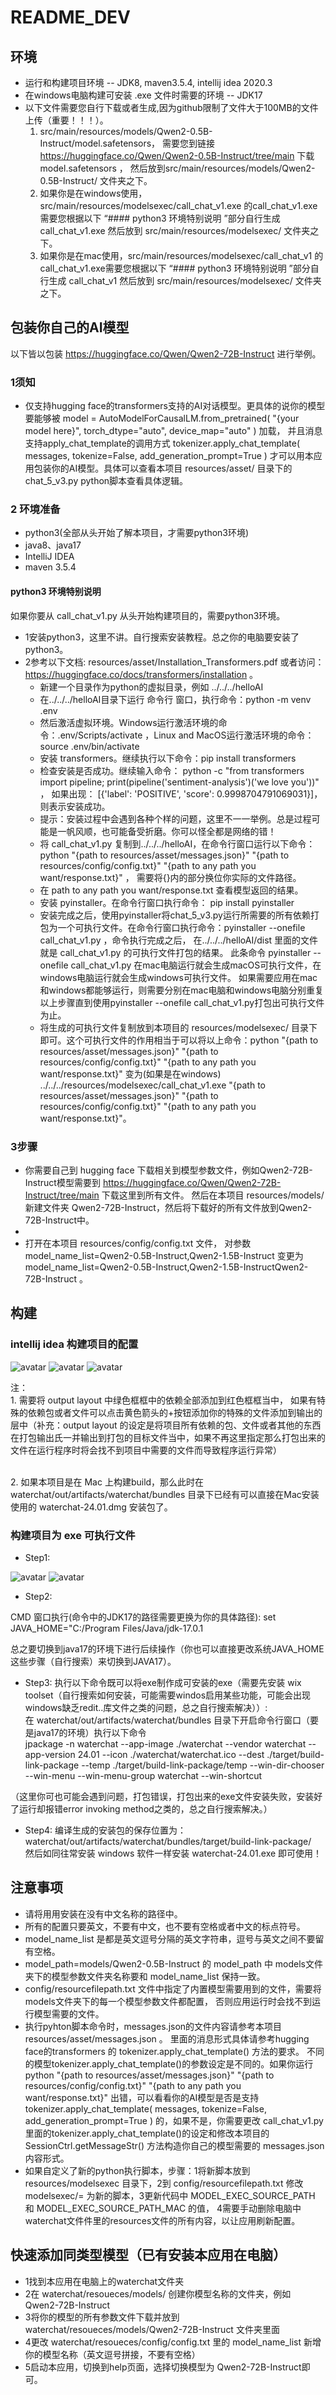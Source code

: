 # README_DEV

## 环境
* 运行和构建项目环境 -- JDK8, maven3.5.4, intellij idea 2020.3
* 在windows电脑构建可安装 .exe 文件时需要的环境 -- JDK17
* 以下文件需要您自行下载或者生成,因为github限制了文件大于100MB的文件上传（重要！！！）。
  1. src/main/resources/models/Qwen2-0.5B-Instruct/model.safetensors，
  需要您到链接 https://huggingface.co/Qwen/Qwen2-0.5B-Instruct/tree/main 下载model.safetensors ，
  然后放到src/main/resources/models/Qwen2-0.5B-Instruct/  文件夹之下。
  2. 如果你是在windows使用，src/main/resources/modelsexec/call_chat_v1.exe 的call_chat_v1.exe需要您根据以下 “#### python3 环境特别说明
     ”部分自行生成 call_chat_v1.exe 然后放到 src/main/resources/modelsexec/ 文件夹之下。
  3. 如果你是在mac使用，src/main/resources/modelsexec/call_chat_v1 的call_chat_v1.exe需要您根据以下 “#### python3 环境特别说明
     ”部分自行生成 call_chat_v1 然后放到 src/main/resources/modelsexec/ 文件夹之下。


## 包装你自己的AI模型
以下皆以包装 https://huggingface.co/Qwen/Qwen2-72B-Instruct 进行举例。

### 1须知
* 仅支持hugging face的transformers支持的AI对话模型。更具体的说你的模型要能够被
   model = AutoModelForCausalLM.from_pretrained(
  "{your model here}",
  torch_dtype="auto",
  device_map="auto"
  )
加载， 并且消息支持apply_chat_template的调用方式
  tokenizer.apply_chat_template(
  messages,
  tokenize=False,
  add_generation_prompt=True
  )
 才可以用本应用包装你的AI模型。具体可以查看本项目 resources/asset/ 目录下的chat_5_v3.py python脚本查看具体逻辑。
### 2 环境准备
* python3(全部从头开始了解本项目，才需要python3环境)
* java8、java17
* IntelliJ IDEA
* maven 3.5.4

#### python3 环境特别说明
如果你要从 call_chat_v1.py 从头开始构建项目的，需要python3环境。
* 1安装python3，这里不讲。自行搜索安装教程。总之你的电脑要安装了python3。
* 2参考以下文档: resources/asset/Installation_Transformers.pdf 或者访问：https://huggingface.co/docs/transformers/installation 。
  * 新建一个目录作为python的虚拟目录，例如 ../../../helloAI
  * 在../../../helloAI目录下运行 命令行 窗口，执行命令：python -m venv .env
  * 然后激活虚拟环境。Windows运行激活环境的命令：.env/Scripts/activate ，Linux and MacOS运行激活环境的命令：source .env/bin/activate
  * 安装 transformers。继续执行以下命令：pip install transformers
  * 检查安装是否成功。继续输入命令： python -c "from transformers import pipeline; print(pipeline('sentiment-analysis')('we love you'))" ，
  如果出现： [{'label': 'POSITIVE', 'score': 0.9998704791069031}]， 则表示安装成功。
  * 提示：安装过程中会遇到各种个样的问题，这里不一一举例。总是过程可能是一帆风顺，也可能备受折磨。你可以怪全都是网络的错！
  * 将 call_chat_v1.py 复制到../../../helloAI，在命令行窗口运行以下命令： python "{path to resources/asset/messages.json}" "{path to resources/config/config.txt}" "{path to any path you want/response.txt}" ，
  需要将{}内的部分换位你实际的文件路径。
  * 在 path to any path you want/response.txt 查看模型返回的结果。
  * 安装 pyinstaller。在命令行窗口执行命令： pip install pyinstaller
  * 安装完成之后，使用pyinstaller将chat_5_v3.py运行所需要的所有依赖打包为一个可执行文件。在命令行窗口执行命令：pyinstaller --onefile call_chat_v1.py ，命令执行完成之后，
  在../../../helloAI/dist 里面的文件就是 call_chat_v1.py 的可执行文件打包的结果。
  此条命令 pyinstaller --onefile call_chat_v1.py 在mac电脑运行就会生成macOS可执行文件，在windows电脑运行就会生成windows可执行文件。
  如果需要应用在mac和windows都能够运行，则需要分别在mac电脑和windows电脑分别重复以上步骤直到使用pyinstaller --onefile call_chat_v1.py打包出可执行文件为止。
  * 将生成的可执行文件复制放到本项目的 resources/modelsexec/ 目录下即可。这个可执行文件的作用相当于可以将以上命令：python "{path to resources/asset/messages.json}" "{path to resources/config/config.txt}" "{path to any path you want/response.txt}" 
  变为(如果是在windows) ../../../resources/modelsexec/call_chat_v1.exe "{path to resources/asset/messages.json}" "{path to resources/config/config.txt}" "{path to any path you want/response.txt}"。


### 3步骤
* 你需要自己到 hugging face 下载相关到模型参数文件，例如Qwen2-72B-Instruct模型需要到
https://huggingface.co/Qwen/Qwen2-72B-Instruct/tree/main 下载这里到所有文件。
然后在本项目 resources/models/ 新建文件夹 Qwen2-72B-Instruct，然后将下载好的所有文件放到Qwen2-72B-Instruct中。
* 
* 打开在本项目 resources/config/config.txt 文件，
对参数model_name_list=Qwen2-0.5B-Instruct,Qwen2-1.5B-Instruct 
变更为model_name_list=Qwen2-0.5B-Instruct,Qwen2-1.5B-InstructQwen2-72B-Instruct 。


## 构建
### intellij idea 构建项目的配置
![avatar](asset/markdown/artifact-structure.png)
![avatar](asset/markdown/add-dependency.png)
![avatar](asset/markdown/artifact-main-class.png)

注：
<br>1. 需要将 output layout 中绿色框框中的依赖全部添加到红色框框当中， 如果有特殊的依赖包或者文件可以点击黄色箭头的+按钮添加你的特殊的文件添加到输出的层中（补充：output layout
的设定是将项目所有依赖的包、文件或者其他的东西在打包输出氏一并输出到打包的目标文件当中，如果不再这里指定那么打包出来的文件在运行程序时将会找不到项目中需要的文件而导致程序运行异常）

<br>2. 如果本项目是在 Mac 上构建build，那么此时在 waterchat/out/artifacts/waterchat/bundles 目录下已经有可以直接在Mac安装使用的 waterchat-24.01.dmg 安装包了。


### 构建项目为 exe 可执行文件
* Step1:

![avatar](asset/markdown/build-step-1.png)
![avatar](asset/markdown/build-step-2.png)

* Step2:

CMD 窗口执行(命令中的JDK17的路径需要更换为你的具体路径):
set JAVA_HOME="C:/Program Files/Java/jdk-17.0.1

总之要切换到java17的环境下进行后续操作（你也可以直接更改系统JAVA_HOME这些步骤（自行搜索）来切换到JAVA17）。

* Step3:
执行以下命令既可以将exe制作成可安装的exe（需要先安装 wix toolset（自行搜索如何安装，可能需要windos启用某些功能，可能会出现windows缺乏redit..库文件之类的问题，总之自行搜索解决））: <br>
在 waterchat/out/artifacts/waterchat/bundles 目录下开启命令行窗口（要是java17的环境）执行以下命令 <br>
jpackage -n waterchat --app-image ./waterchat --vendor waterchat --app-version 24.01 --icon ./waterchat/waterchat.ico --dest ./target/build-link-package --temp ./target/build-link-package/temp --win-dir-chooser --win-menu --win-menu-group waterchat --win-shortcut

（这里你可也可能会遇到问题，打包错误，打包出来的exe文件安装失败，安装好了运行却报错error invoking method之类的，总之自行搜索解决。）

* Step4:
编译生成的安装包的保存位置为：
  waterchat/out/artifacts/waterchat/bundles/target/build-link-package/
<br>然后如同往常安装 windows 软件一样安装 waterchat-24.01.exe 即可使用！

## 注意事项
* 请将用用安装在没有中文名称的路径中。
* 所有的配置只要英文，不要有中文，也不要有空格或者中文的标点符号。
* model_name_list 是都是英文逗号分隔的英文字符串，逗号与英文之间不要留有空格。
* model_path=models/Qwen2-0.5B-Instruct
的 model_path 中 models文件夹下的模型参数文件夹名称要和 model_name_list 保持一致。
* config/resourcefilepath.txt 文件中指定了内置模型需要用到的文件，需要将 models文件夹下的每一个模型参数文件都配置，
否则应用运行时会找不到运行模型需要的文件。
* 执行pyhton脚本命令时，messages.json的文件内容请参考本项目 resources/asset/messages.json 。
里面的消息形式具体请参考hugging face的transformers 的 tokenizer.apply_chat_template() 方法的要求。
不同的模型tokenizer.apply_chat_template()的参数设定是不同的。如果你运行 python "{path to resources/asset/messages.json}" "{path to resources/config/config.txt}" "{path to any path you want/response.txt}"
出错，可以看看你的AI模型是否是支持 tokenizer.apply_chat_template(
  messages,
  tokenize=False,
  add_generation_prompt=True
  ) 的，如果不是，你需要更改 call_chat_v1.py 里面的tokenizer.apply_chat_template()的设定和修改本项目的 SessionCtrl.getMessageStr() 方法构造你自己的模型需要的 messages.json 内容形式。
* 如果自定义了新的python执行脚本，步骤：1将新脚本放到 resources/modelsexec 目录下，2到 config/resourcefilepath.txt 修改 modelsexec/= 为新的脚本，3更新代码中 MODEL_EXEC_SOURCE_PATH 和 MODEL_EXEC_SOURCE_PATH_MAC 的值，
4需要手动删除电脑中waterchat文件件里的resources文件的所有内容，以让应用刷新配置。


## 快速添加同类型模型（已有安装本应用在电脑）
* 1找到本应用在电脑上的waterchat文件夹
* 2在 waterchat/resoueces/models/ 创建你模型名称的文件夹，例如 Qwen2-72B-Instruct
* 3将你的模型的所有参数文件下载并放到waterchat/resoueces/models/Qwen2-72B-Instruct 文件夹里面
* 4更改 waterchat/resoueces/config/config.txt 里的 model_name_list 新增你的模型名称（英文逗号拼接，不要有空格）
* 5启动本应用，切换到help页面，选择切换模型为 Qwen2-72B-Instruct即可。